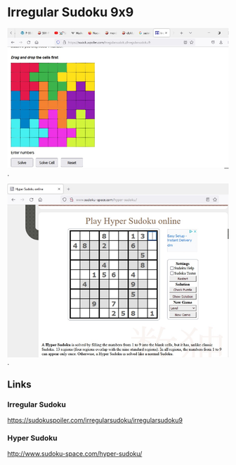 # Irregular Sudoku 9x9

![Irregular Sudoku 9x9 Image](irregular_sudoku_9x9.jpg "Irregular Sudoku 9x9").

![Hyper Sudoku 9x9 Image](hyper_sudoku_9x9.jpg "Hyper Sudoku 9x9").


## Links
### Irregular Sudoku
https://sudokuspoiler.com/irregularsudoku/irregularsudoku9

### Hyper Sudoku
http://www.sudoku-space.com/hyper-sudoku/
